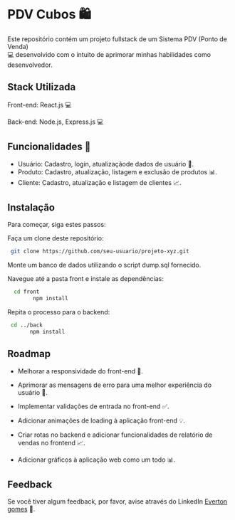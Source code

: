 
# PDV Cubos 🛍️

Este repositório contém um projeto fullstack de um Sistema PDV (Ponto de Venda)  
💻 desenvolvido com o intuito de aprimorar minhas habilidades como desenvolvedor.


## Stack Utilizada

Front-end: React.js 💻

Back-end: Node.js, Express.js 💻


##     Funcionalidades 🔨

- Usuário: Cadastro, login, atualizaçãode dados de usuário 👤.
- Produto: Cadastro, atualização, listagem e exclusão de produtos 📊.
- Cliente: Cadastro, atualização e listagem de clientes 📈.


## Instalação

Para começar, siga estes passos:

 Faça um clone deste repositório:

```bash
 git clone https://github.com/seu-usuario/projeto-xyz.git
```
Monte um banco de dados utilizando o script dump.sql fornecido.

Navegue até a pasta front e instale as dependências:

```bash
  cd front
        npm install
```
Repita o processo para o backend:

```bash
 cd ../back
       npm install
```
    
## Roadmap

- Melhorar a responsividade do front-end 📱.

- Aprimorar as mensagens de erro para uma melhor experiência do usuário 🤔.
- Implementar validações de entrada no front-end ✅.
- Adicionar animações de loading à aplicação front-end 💡.
- Criar rotas no backend e adicionar funcionalidades de relatório de vendas no frontend 📈.
- Adicionar gráficos à aplicação web como um todo 📊.

## Feedback

Se você tiver algum feedback, por favor, avise através do LinkedIn [Everton gomes](https://www.linkedin.com/in/everton-gomes-n/) 💌.

